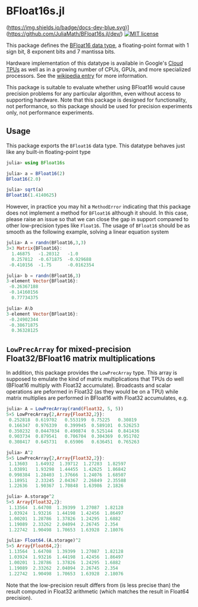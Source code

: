 # BFloat16s.jl
(https://img.shields.io/badge/docs-dev-blue.svg)](https://github.com/JuliaMath/BFloat16s.jl/dev/) [![MIT license](http://img.shields.io/badge/license-MIT-brightgreen.svg)](http://opensource.org/licenses/MIT) 

This package defines the [BFloat16 data type](https://en.wikipedia.org/wiki/Bfloat16_floating-point_format),
a floating-point format with 1 sign bit, 8 exponent bits and 7 mantissa bits.

Hardware implementation of this datatype is available in Google's
[Cloud TPUs](https://en.wikipedia.org/wiki/Tensor_processing_unit) as well as
in a growing number of CPUs, GPUs, and more specialized processors. See the
[wikipedia entry](https://en.wikipedia.org/wiki/Bfloat16_floating-point_format)
for more information.

This package is suitable to evaluate whether using BFloat16 would cause
precision problems for any particular algorithm, even without access to supporting
hardware. Note that this package is designed for functionality, not performance,
so this package should be used for precision experiments only, not performance
experiments.

## Usage

This package exports the `BFloat16` data type. This datatype behaves
just like any built-in floating-point type

```julia
julia> using BFloat16s

julia> a = BFloat16(2)
BFloat16(2.0)

julia> sqrt(a)
BFloat16(1.4140625)
```

However, in practice you may hit a `MethodError` indicating that this package does not implement
a method for `BFloat16` although it should. In this case, please raise an issue so that we can
close the gap in support compared to other low-precision types like `Float16`. The usage
of `BFloat16` should be as smooth as the following example, solving a linear equation system

```julia
julia> A = randn(BFloat16,3,3)
3×3 Matrix{BFloat16}:
  1.46875   -1.20312   -1.0
  0.257812  -0.671875  -0.929688
 -0.410156  -1.75      -0.0162354

julia> b = randn(BFloat16,3)
3-element Vector{BFloat16}:
 -0.26367188
 -0.14160156
  0.77734375

julia> A\b
3-element Vector{BFloat16}:
 -0.24902344
 -0.38671875
  0.36328125
```

## `LowPrecArray` for mixed-precision Float32/BFloat16 matrix multiplications

In addition, this package provides the `LowPrecArray` type.
This array is supposed to emulate the kind
of matrix multiplications that TPUs do well (BFloat16 multiply with Float32
accumulate). Broadcasts and scalar operations are peformed in Float32 (as
they would be on a TPU) while matrix multiplies are performed in BFloat16 with
Float32 accumulates, e.g.

```julia
julia> A = LowPrecArray(rand(Float32, 5, 5))
5×5 LowPrecArray{2,Array{Float32,2}}:
 0.252818  0.619702   0.553199  0.75225   0.30819
 0.166347  0.976339   0.399945  0.589101  0.526253
 0.350232  0.0447034  0.490874  0.525144  0.841436
 0.903734  0.879541   0.706704  0.304369  0.951702
 0.308417  0.645731   0.65906   0.636451  0.765263

julia> A^2
5×5 LowPrecArray{2,Array{Float32,2}}:
 1.13603   1.64932  1.39712  1.27283  1.82597
 1.03891   1.93298  1.44455  1.42625  1.86842
 0.998384  1.28403  1.37666  1.24076  1.68507
 1.18951   2.33245  2.04367  2.26849  2.35588
 1.22636   1.90367  1.70848  1.63986  2.1826

julia> A.storage^2
5×5 Array{Float32,2}:
 1.13564  1.64708  1.39399  1.27087  1.82128
 1.03924  1.93216  1.44198  1.42456  1.86497
 1.00201  1.28786  1.37826  1.24295  1.6882
 1.19089  2.33262  2.04094  2.26745  2.354
 1.22742  1.90498  1.70653  1.63928  2.18076

julia> Float64.(A.storage)^2
5×5 Array{Float64,2}:
 1.13564  1.64708  1.39399  1.27087  1.82128
 1.03924  1.93216  1.44198  1.42456  1.86497
 1.00201  1.28786  1.37826  1.24295  1.6882
 1.19089  2.33262  2.04094  2.26745  2.354
 1.22742  1.90498  1.70653  1.63928  2.18076
```

Note that the low-precision result differs from (is less precise than) the
result computed in Float32 arithmetic (which matches the result in Float64
precision).

